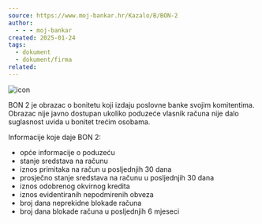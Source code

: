 ```yaml
---
source: https://www.moj-bankar.hr/Kazalo/B/BON-2
author:
  - - - moj-bankar
created: 2025-01-24
tags:
  - dokument
  - dokument/firma
related:
---
```

![icon](https://www.moj-bankar.hr/favicons/android-icon-192x192.png)

BON 2 je obrazac o bonitetu koji izdaju poslovne banke svojim komitentima.
Obrazac nije javno dostupan ukoliko poduzeće vlasnik računa nije dalo suglasnost uvida u bonitet trećim osobama.

Informacije koje daje BON 2:

- opće informacije o poduzeću
- stanje sredstava na računu
- iznos primitaka na račun u posljednjih 30 dana
- prosječno stanje sredstava na računu u posljednjih 30 dana
- iznos odobrenog okvirnog kredita
- iznos evidentiranih nepodmirenih obveza
- broj dana neprekidne blokade računa
- broj dana blokade računa u posljednjih 6 mjeseci